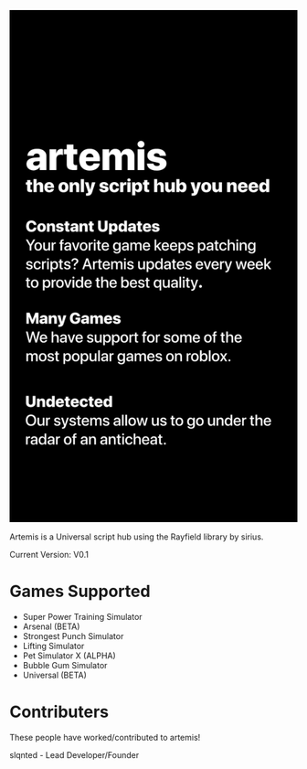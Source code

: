 ![artemis](https://github.com/artemisontop/artemis/blob/main/artemis.png?raw=true)

Artemis is a Universal script hub using the Rayfield library by sirius.

Current Version: V0.1

# Games Supported

* Super Power Training Simulator
* Arsenal (BETA)
* Strongest Punch Simulator
* Lifting Simulator
* Pet Simulator X (ALPHA)
* Bubble Gum Simulator
* Universal (BETA)

# Contributers

These people have worked/contributed to artemis!

slqnted - Lead Developer/Founder